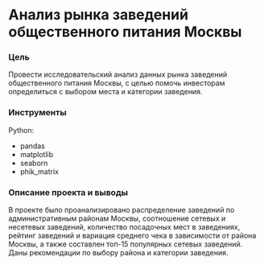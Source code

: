 # Анализ рынка заведений общественного питания Москвы

### Цель
Провести исследовательский анализ данных рынка заведений общественного питания Москвы, с целью помочь инвесторам 
определиться с выбором места и категории заведения.

### Инструменты
Python:
- pandas
- matplotlib
- seaborn
- phik_matrix

### Описание проекта и выводы
В проекте было проанализировано распределение заведений по административным районам Москвы, соотношение сетевых и несетевых заведений, 
количество посадочных мест в заведениях, рейтинг заведений и вариация среднего чека в зависимости от района Москвы, а также составлен
топ-15 популярных сетевых заведений. Даны рекомендации по выбору района и категории заведения.
